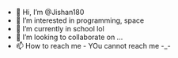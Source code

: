 - 👋 Hi, I’m @Jishan180
- 👀 I’m interested in programming, space
- 🌱 I’m currently in school lol
- 💞️ I’m looking to collaborate on ...
- 📫 How to reach me - YOu cannot reach me -_-

<!---
Jishan180/Jishan180 is a ✨ special ✨ repository because its `README.md` (this file) appears on your GitHub profile.
You can click the Preview link to take a look at your changes.
--->
